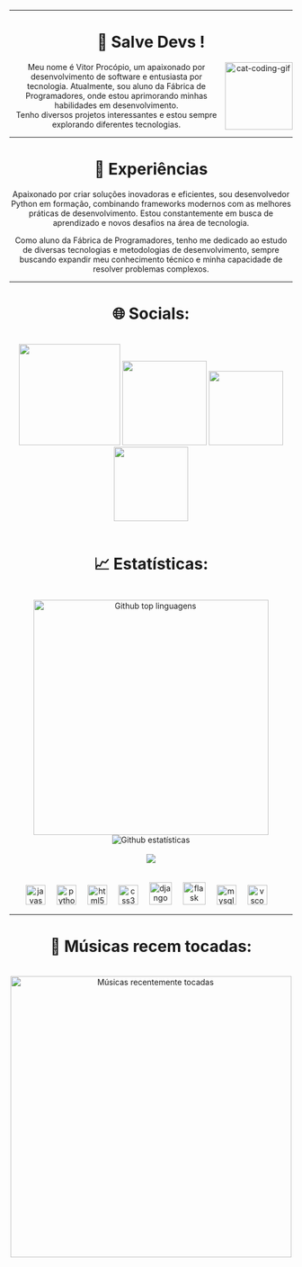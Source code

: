 <div align="center">
  
---

# 👋 Salve Devs !

<img align="right" alt="cat-coding-gif" src="https://media.giphy.com/media/JIX9t2j0ZTN9S/giphy.gif" width="120" />

Meu nome é Vitor Procópio, um apaixonado por desenvolvimento de software e entusiasta por tecnologia. Atualmente, sou aluno da Fábrica de Programadores, onde estou aprimorando minhas habilidades em desenvolvimento. </br>
Tenho diversos projetos interessantes e estou sempre explorando diferentes tecnologias.

---

# 🚀 Experiências

Apaixonado por criar soluções inovadoras e eficientes, sou desenvolvedor Python em formação, combinando frameworks modernos com as melhores práticas de desenvolvimento. Estou constantemente em busca de aprendizado e novos desafios na área de tecnologia.

Como aluno da Fábrica de Programadores, tenho me dedicado ao estudo de diversas tecnologias e metodologias de desenvolvimento, sempre buscando expandir meu conhecimento técnico e minha capacidade de resolver problemas complexos.

---

# 🌐 Socials:
<br>
 <div align="center">
    <a href="https://www.instagram.com/https://www.instagram.com/procopio.py/" target="_blank"><img src="https://img.shields.io/badge/-Instagram-%23E4405F?style=for-the-badge&logo=instagram&logoColor=white" width = "180" target="_blank"></a>
    <a href="https://discord.com/channels/@me" target="_blank"><img src="https://img.shields.io/badge/Discord-7289DA?style=for-the-badge&logo=discord&logoColor=white" width = "150" target="_blank"></a> 
    <a href = "mailto:https://vitor.procopio008@gmail.com
"><img src="https://img.shields.io/badge/-Gmail-%23333?style=for-the-badge&logo=gmail&logoColor=white"  width = "132" target="_blank"></a>
    <a href="https://www.linkedin.com/in/vitor-procópio-237672388/" target="_blank"><img src="https://img.shields.io/badge/-LinkedIn-%230077B5?style=for-the-badge&logo=linkedin&logoColor=white" width = "132" target="_blank"></a> 
  </div>
<br>


 
 # 📈 Estatísticas: 
<br>
<div align="center">
  <img src="https://github-readme-stats.vercel.app/api/top-langs/?username=vitor-procopio&layout=compact&langs_count=20&theme=neon" width="418" alt="Github top linguagens"/>
  <img src="https://github-readme-streak-stats.herokuapp.com/?user=vitor-procopio&theme=neon" alt="Github estatísticas"/>
  <br>
  <br>
  <img src="http://github-profile-summary-cards.vercel.app/api/cards/profile-details?username=vitor-procopio&theme=2077"/>
</div>
<br>
<br>
<div align="center">
  <img src="https://cdn.jsdelivr.net/gh/devicons/devicon/icons/javascript/javascript-original.svg" height="35" alt="javascript logo"  />
  <img width="12" />
  <img src="https://cdn.jsdelivr.net/gh/devicons/devicon/icons/python/python-original.svg" height="35" alt="python logo"  />
  <img width="12" />
  <img src="https://cdn.jsdelivr.net/gh/devicons/devicon/icons/html5/html5-original.svg" height="35" alt="html5 logo"  />
  <img width="12" />
  <img src="https://cdn.jsdelivr.net/gh/devicons/devicon/icons/css3/css3-original.svg" height="35" alt="css3 logo"  />
  <img width="12" />
  <img src="https://skillicons.dev/icons?i=django" height="40" alt="django logo"  />
  <img width="12" />
  <img src="https://skillicons.dev/icons?i=flask" height="40" alt="flask logo"  />
  <img width="12" />
  <img src="https://cdn.jsdelivr.net/gh/devicons/devicon/icons/mysql/mysql-original.svg" height="35" alt="mysql logo"  />
  <img width="12" />
  <img src="https://cdn.jsdelivr.net/gh/devicons/devicon/icons/vscode/vscode-original.svg" height="35" alt="vscode logo"  />
  <img width="12" />
</div>

---

 # 🎵 Músicas recem tocadas:
 
<br>
<div align="center">
  <a href="https://open.spotify.com/intl-pt/track/7KwZNVEaqikRSBSpyhXK2j">
    <img src="https://spotify-recently-played-readme.vercel.app/api?user=21k3nye57fpgsxorxbahnht3a&count=2&unique=false" alt="Músicas recentemente tocadas" width="500"/>
  </a></div>
